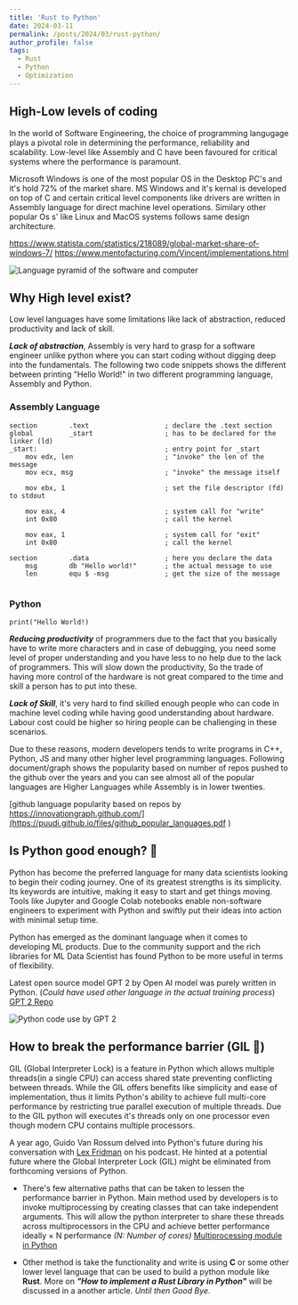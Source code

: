 ```yaml
---
title: 'Rust to Python'
date: 2024-03-11
permalink: /posts/2024/03/rust-python/
author_profile: false
tags:
  - Rust
  - Python
  - Optimization
---
```


## High-Low levels of coding


In the world of Software Engineering, the choice of programming langugage plays a pivotal role in determining the performance, reliability and scalability. Low-level like Assembly and C have been favoured for critical systems where the performance is paramount.

Microsoft Windows is one of the most popular OS in the Desktop PC's and it's hold 72% of the market share. MS Windows and it's kernal is developed on top of C and certain critical level components like drivers are written in Assembly language for direct machine level operations. Similary other popular Os s' like Linux and MacOS systems follows same design architecture.

https://www.statista.com/statistics/218089/global-market-share-of-windows-7/
https://www.mentofacturing.com/Vincent/implementations.html

![Language pyramid of the software and computer](https://puudi.github.io/files/lang_pyramid.png)

## Why High level exist?

Low level languages have some limitations like lack of abstraction, reduced productivity and lack of skill. 

***Lack of abstraction***, Assembly is very hard to grasp for a software engineer unlike python where you can start coding without digging deep into the fundamentals. The following two code snippets shows the different between printing "Hello World!" in two different programming language, Assembly and Python.

### Assembly Language
```
section        .text                   ; declare the .text section
global         _start                  ; has to be declared for the linker (ld)
_start:                                ; entry point for _start
    mov edx, len                       ; "invoke" the len of the message
    mov ecx, msg                       ; "invoke" the message itself

    mov ebx, 1                         ; set the file descriptor (fd) to stdout

    mov eax, 4                         ; system call for "write"   
    int 0x80                           ; call the kernel

    mov eax, 1                         ; system call for "exit"
    int 0x80                           ; call the kernel

section        .data                   ; here you declare the data
    msg        db "Hello world!"       ; the actual message to use
    len        equ $ -msg              ; get the size of the message
     
```
### Python
```
print("Hello World!)
```

***Reducing productivity*** of programmers due to the fact that you basically have to write more characters and in case of debugging, you need some level of proper understanding and you have less to no help due to the lack of programmers. This will slow down the productivity, So the trade of having more control of the hardware is not great compared to the time and skill a person has to put into these.

***Lack of Skill***, it's very hard to find skilled enough people who can code in machine level coding while having good understanding about hardware. Labour cost could be higher so hiring people can be challenging in these scenarios.

Due to these reasons, modern developers tends to write programs in C++, Python, JS and many other higher level programming languages. Following document/graph shows the popularity based on number of repos pushed to the github over the years and you can see almost all of the popular languages are Higher Languages while Assembly is in lower twenties.

[github language popularity based on repos by https://innovationgraph.github.com/](https://puudi.github.io/files/github_popular_languages.pdf
)


## Is Python good enough? 🤔

Python has become the preferred language for many data scientists looking to begin their coding journey. One of its greatest strengths is its simplicity. Its keywords are intuitive, making it easy to start and get things moving. Tools like Jupyter and Google Colab notebooks enable non-software engineers to experiment with Python and swiftly put their ideas into action with minimal setup time.

Python has emerged as the dominant language when it comes to developing ML products. Due to the community support and the rich libraries for ML Data Scientist has found Python to be more useful in terms of flexibility. 

Latest open source model GPT 2 by Open AI model was purely written in Python. (*Could have used other language in the actual training process*)
[GPT 2 Repo](https://github.com/openai/gpt-2)

![Python code use by GPT 2](https://puudi.github.io/files/gpt2python.jpg)

## How to break the performance barrier (GIL 🥲)

GIL (Global Interpreter Lock) is a feature in Python which allows multiple threads(in a single CPU) can access shared state preventing conflicting between threads. While the GIL offers benefits like simplicity and ease of implementation, thus it limits Python's ability to achieve full multi-core performance by restricting true parallel execution of multiple threads. Due to the GIL python will executes it's threads only on one processor even though modern CPU contains multiple processors.

A year ago, Guido Van Rossum delved into Python's future during his conversation with [Lex Fridman](https://youtu.be/m4zDBk0zAUY?si=q9HKRLlM9FRiXIOl) on his podcast. He hinted at a potential future where the Global Interpreter Lock (GIL) might be eliminated from forthcoming versions of Python.

- There's few alternative paths that can be taken to lessen the performance barrier in Python. Main method used by developers is to invoke multiprocessing by creating classes that can take independent arguments. This will allow the python interpreter to share these threads across multiprocessors in the CPU and achieve better performance ideally × N performance *(N: Number of cores)*
[Multiprocessing module in Python](https://docs.python.org/3/library/multiprocessing.html)

- Other method is take the functionality and write is using **C** or some other lower level language that can be used to build a python module like **Rust**. More on ***"How to implement a Rust Library in Python"*** will be discussed in a another article. *Until then Good Bye*.
 
